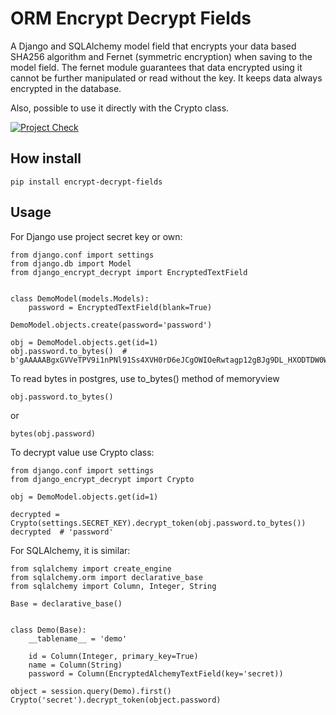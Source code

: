 # ORM Encrypt Decrypt Fields
 
A Django and SQLAlchemy model field that encrypts your data based SHA256 algorithm and Fernet (symmetric encryption) when saving to the model field.  The fernet module guarantees that data encrypted using it cannot be further manipulated or read without the key.  It keeps data always encrypted in the database.

Also, possible to use it directly with the Crypto class.

[![Project Check](https://github.com/alpden550/django-encrypt-decrypt/actions/workflows/python-package.yml/badge.svg)](https://github.com/alpden550/django-encrypt-decrypt/actions/workflows/python-package.yml)

## How install

```
pip install encrypt-decrypt-fields
```

## Usage

For Django use project secret key or own:

```
from django.conf import settings
from django.db import Model
from django_encrypt_decrypt import EncryptedTextField


class DemoModel(models.Models):
    password = EncryptedTextField(blank=True)
```

```
DemoModel.objects.create(password='password')
```

```
obj = DemoModel.objects.get(id=1)
obj.password.to_bytes()  # b'gAAAAABgxGVVeTPV9i1nPNl91Ss4XVH0rD6eJCgOWIOeRwtagp12gBJg9DL_HXODTDW0WKsqc8Z9vsuHUiAr3qQVE9YQmTd3pg=='
```

To read bytes in postgres, use to_bytes() method of memoryview

```angular2html
obj.password.to_bytes()
```

or

```angular2html
bytes(obj.password)
```

To decrypt value use Crypto class:

```
from django.conf import settings
from django_encrypt_decrypt import Crypto

obj = DemoModel.objects.get(id=1)

decrypted = Crypto(settings.SECRET_KEY).decrypt_token(obj.password.to_bytes())
decrypted  # 'password'
```

For SQLAlchemy, it is similar:

```
from sqlalchemy import create_engine
from sqlalchemy.orm import declarative_base
from sqlalchemy import Column, Integer, String

Base = declarative_base()


class Demo(Base):
    __tablename__ = 'demo'

    id = Column(Integer, primary_key=True)
    name = Column(String)
    password = Column(EncryptedAlchemyTextField(key='secret))
```

```angular2html
object = session.query(Demo).first()
Crypto('secret').decrypt_token(object.password)  
```
